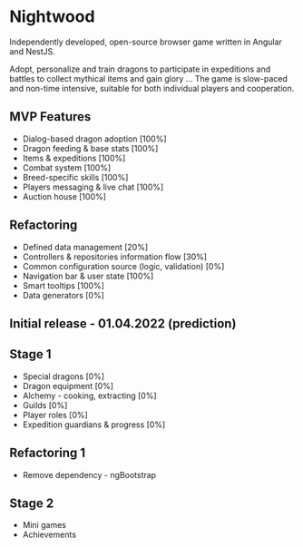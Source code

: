 # Nightwood
Independently developed, open-source browser game written in Angular and NestJS.

Adopt, personalize and train dragons to participate in expeditions and battles to collect mythical items and gain glory ...
The game is slow-paced and non-time intensive, suitable for both individual players and cooperation.

## MVP Features
 - Dialog-based dragon adoption [100%]
 - Dragon feeding & base stats [100%]
 - Items & expeditions [100%]
 - Combat system [100%]
 - Breed-specific skills [100%]
 - Players messaging & live chat [100%]
 - Auction house [100%]

## Refactoring
 - Defined data management [20%]
 - Controllers & repositories information flow [30%]
 - Common configuration source (logic, validation) [0%]
 - Navigation bar & user state [100%]
 - Smart tooltips [100%]
 - Data generators [0%]

## Initial release - 01.04.2022 (prediction)

## Stage 1
 - Special dragons [0%]
 - Dragon equipment [0%]
 - Alchemy - cooking, extracting [0%]
 - Guilds [0%]
 - Player roles [0%]
 - Expedition guardians & progress [0%]


## Refactoring 1
 - Remove dependency - ngBootstrap

## Stage 2
 - Mini games
 - Achievements
